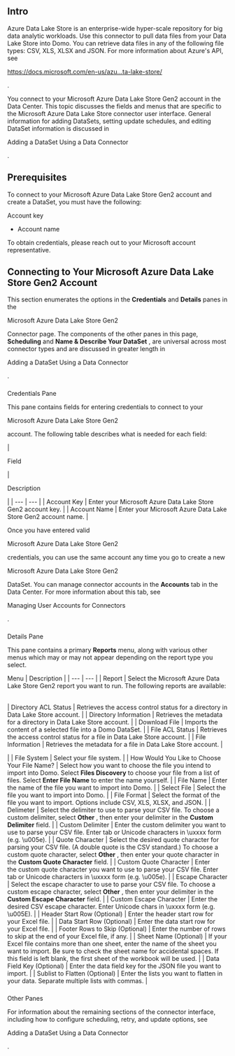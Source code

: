 

Intro
-------

Azure Data Lake Store is an enterprise-wide hyper-scale repository for big data analytic workloads. Use this connector to pull data files from your Data Lake Store into Domo. You can retrieve data files in any of the following file types: CSV, XLS, XLSX and JSON. For more information about Azure's API, see

https://docs.microsoft.com/en-us/azu...ta-lake-store/

.


 You connect to your Microsoft Azure Data Lake Store Gen2 account in the Data Center. This topic discusses the fields and menus that are specific to the Microsoft Azure Data Lake Store connector user interface. General information for adding DataSets, setting update schedules, and editing DataSet information is discussed in

Adding a DataSet Using a Data Connector

.


 Prerequisites
---------------

To connect to your Microsoft Azure Data Lake Store Gen2 account and create a DataSet, you must have the following:

 Account key
* Account name

To obtain credentials, please reach out to your Microsoft account representative.


 Connecting to Your Microsoft Azure Data Lake Store Gen2 Account
-----------------------------------------------------------------


 This section enumerates the options in the
 **Credentials**
 and
 **Details**
 panes in the

Microsoft Azure Data Lake Store Gen2

Connector page. The components of the other panes in this page,
 **Scheduling**
 and
 **Name & Describe Your DataSet**
 , are universal across most connector types and are discussed in greater length in

Adding a DataSet Using a Data Connector

.


###

Credentials Pane


 This pane contains fields for entering credentials to connect to your

Microsoft Azure Data Lake Store Gen2

account. The following table describes what is needed for each field:


|

Field

|

Description

|
| --- | --- |
|
 Account Key
  |
 Enter your Microsoft Azure Data Lake Store Gen2 account key.
  |
|
 Account Name
  |
 Enter your Microsoft Azure Data Lake Store Gen2 account name.
  |


 Once you have entered valid

Microsoft Azure Data Lake Store Gen2

credentials, you can use the same account any time you go to create a new

Microsoft Azure Data Lake Store Gen2

DataSet. You can manage connector accounts in the
 **Accounts**
 tab in the Data Center. For more information about this tab, see

Managing User Accounts for Connectors

.


###
 Details Pane

This pane contains a primary
 **Reports**
 menu, along with various other menus which may or may not appear depending on the report type you select.


 Menu
  |
 Description
  |
| --- | --- |
|
 Report
  |
 Select the Microsoft Azure Data Lake Store Gen2 report you want to run. The following reports are available:


|  |  |
| --- | --- |
|
 Directory ACL Status
  |
 Retrieves the access control status for a directory in Data Lake Store account.
  |
|
 Directory Information
  |
 Retrieves the metadata for a directory in Data Lake Store account.
  |
|
 Download File
  |
 Imports the content of a selected file into a Domo DataSet.
  |
|
 File ACL Status
  |
 Retrieves the access control status for a file in Data Lake Store account.
  |
|
 File Information
  |
 Retrieves the metadata for a file in Data Lake Store account.
  |

|
|
 File System
  |
 Select your file system.
  |
|
 How Would You Like to Choose Your File Name?
  |
 Select how you want to choose the file you intend to import into Domo. Select
 ****Files Discovery****
 to choose your file from a list of files. Select
 ****Enter File Name****
 to enter the name yourself.
  |
|
 File Name
  |
 Enter the name of the file you want to import into Domo.
  |
|
 Select File
  |
 Select the file you want to import into Domo.
  |
|
 File Format
  |
 Select the format of the file you want to import. Options include CSV, XLS, XLSX, and JSON.
  |
|
 Delimeter
  |
 Select the delimiter to use to parse your CSV file. To choose a custom delimiter, select
 ****Other****
 , then enter your delimiter in the
 ****Custom Delimiter****
 field.
  |
|
 Custom Delimiter
  |
 Enter the custom delimiter you want to use to parse your CSV file. Enter tab or Unicode characters in \uxxxx form (e.g. \u005e).
  |
|
 Quote Character
  |
 Select the desired quote character for parsing your CSV file. (A double quote is the CSV standard.) To choose a custom quote character, select
 ****Other****
 , then enter your quote character in the
 ****Custom Quote Character****
 field.
  |
|
 Custom Quote Character
  |
 Enter the custom quote character you want to use to parse your CSV file. Enter tab or Unicode characters in \uxxxx form (e.g. \u005e).
  |
|
 Escape Character
  |
 Select the escape character to use to parse your CSV file. To choose a custom escape character, select
 ****Other****
 , then enter your delimiter in the
 ****Custom Escape Character****
 field.
  |
|
 Custom Escape Character
  |
 Enter the desired CSV escape character. Enter Unicode chars in \uxxxx form (e.g. \u005E).
  |
|
 Header Start Row (Optional)
  |
 Enter the header start row for your Excel file.
  |
|
 Data Start Row (Optional)
  |
 Enter the data start row for your Excel file.
  |
|
 Footer Rows to Skip (Optional)
  |
 Enter the number of rows to skip at the end of your Excel file, if any.
  |
|
 Sheet Name (Optional)
  |
 If your Excel file contains more than one sheet, enter the name of the sheet you want to import. Be sure to check the sheet name for accidental spaces. If this field is left blank, the first sheet of the workbook will be used.
  |
|
 Data Field Key (Optional)
  |
 Enter the data field key for the JSON file you want to import.
  |
|
 Sublist to Flatten (Optional)
  |
 Enter the lists you want to flatten in your data. Separate multiple lists with commas.
  |


###
 Other Panes

For information about the remaining sections of the connector interface, including how to configure scheduling, retry, and update options, see

Adding a DataSet Using a Data Connector

.

